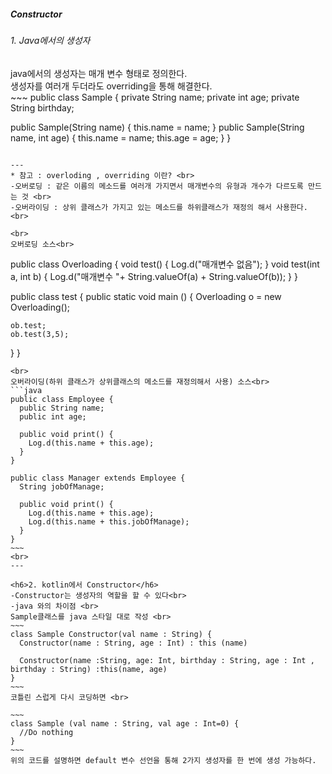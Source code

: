 <h5>Constructor </h5>

<h6>1. Java에서의 생성자</h6>
java에서의 생성자는 매개 변수 형태로 정의한다.<br>
생성자를 여러개 두더라도 overriding을 통해 해결한다.<br>
~~~
public class Sample {
  private String name;
  private int age;
  private String birthday;

  public Sample(String name) {
    this.name = name;
  }
  public Sample(String name, int age) {
    this.name = name;
    this.age = age;
  }
}
~~~

---
* 참고 : overloding , overriding 이란? <br>
-오버로딩 : 같은 이름의 메소드를 여러개 가지면서 매개변수의 유형과 개수가 다르도록 만드는 것 <br>
-오버라이딩 : 상위 클래스가 가지고 있는 메소드를 하위클래스가 재정의 해서 사용한다.<br>

<br>
오버로딩 소스<br>
~~~
public class Overloading {
  void test() {
    Log.d("매개변수 없음");
  }
  void test(int a, int b) {
    Log.d("매개변수 "+ String.valueOf(a) + String.valueOf(b));
  }
}

public class test {
  public static void main () {
    Overloading o = new Overloading();

    ob.test;
    ob.test(3,5);
  }
}
```
<br>
오버라이딩(하위 클래스가 상위클래스의 메소드를 재정의해서 사용) 소스<br>
```java
public class Employee {
  public String name;
  public int age;

  public void print() {
    Log.d(this.name + this.age);
  }
}

public class Manager extends Employee {
  String jobOfManage;

  public void print() {
    Log.d(this.name + this.age);
    Log.d(this.name + this.jobOfManage);
  }
}
~~~
<br>
---

<h6>2. kotlin에서 Constructor</h6>
-Constructor는 생성자의 역할을 할 수 있다<br>
-java 와의 차이점 <br>
Sample클래스를 java 스타일 대로 작성 <br>
~~~
class Sample Constructor(val name : String) {
  Constructor(name : String, age : Int) : this (name)

  Constructor(name :String, age: Int, birthday : String, age : Int , birthday : String) :this(name, age)
}
~~~
코틀린 스럽게 다시 코딩하면 <br>

~~~
class Sample (val name : String, val age : Int=0) {
  //Do nothing
}
~~~
위의 코드를 설명하면 default 변수 선언을 통해 2가지 생성자를 한 번에 생성 가능하다.
